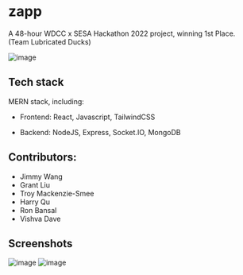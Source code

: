 # zapp

A 48-hour WDCC x SESA Hackathon 2022 project, winning 1st Place.  
(Team Lubricated Ducks)

![image](https://user-images.githubusercontent.com/100253339/181872178-8c1a6e51-7e0a-46d4-883c-96711d65b04f.png)

## Tech stack
MERN stack, including:

- Frontend: React, Javascript, TailwindCSS

- Backend: NodeJS, Express, Socket.IO, MongoDB

## Contributors:
- Jimmy Wang
- Grant Liu
- Troy Mackenzie-Smee
- Harry Qu
- Ron Bansal
- Vishva Dave

## Screenshots

![image](https://user-images.githubusercontent.com/100253339/181872299-accb5de5-c33e-40bd-80e7-8bada1bda437.png)
![image](https://user-images.githubusercontent.com/100253339/181872280-06971107-150c-4b00-9f40-1cdd6cd2d3b4.png)
